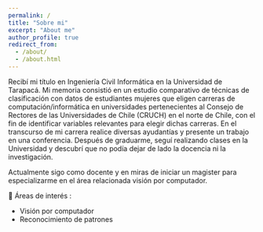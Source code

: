 ```yaml
---
permalink: /
title: "Sobre mi"
excerpt: "About me"
author_profile: true
redirect_from: 
  - /about/
  - /about.html
---
```


Recibí mi título en Ingeniería Civil Informática en la Universidad de Tarapacá. Mi memoria consistió en un estudio comparativo de técnicas de clasificación con datos de estudiantes mujeres que eligen carreras de computación/informática en universidades pertenecientes al Consejo de Rectores de las Universidades de Chile (CRUCH) en el norte de Chile, con el fin de identificar variables relevantes para elegir dichas carreras. En el transcurso de mi carrera realice diversas ayudantías y presente un trabajo en una conferencia. Después de graduarme, seguí realizando clases en la Universidad y descubrí que no podía dejar de lado la docencia ni la investigación. 

Actualmente sigo como docente y en miras de iniciar un magister para especializarme en el área relacionada visión por computador. 

🔬 Áreas de interés :

  * Visión por computador
  * Reconocimiento de patrones
 
